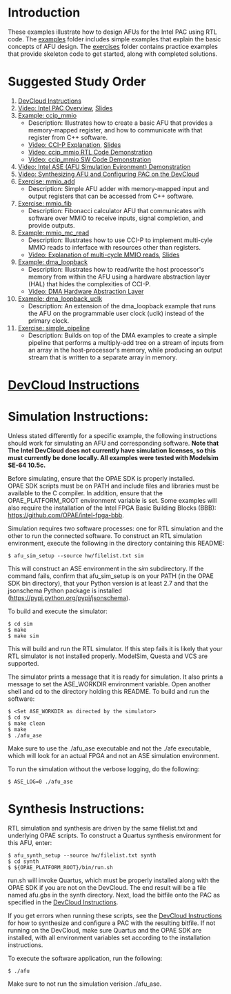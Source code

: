 # Introduction

These examples illustrate how to design AFUs for the Intel PAC using RTL code. The [examples](examples/) folder includes simple examples that explain the basic concepts of AFU design. The [exercises](exercises/) folder contains practice examples that provide skeleton code to get started, along with completed solutions.


# Suggested Study Order

1. [DevCloud Instructions](https://github.com/ARC-Lab-UF/intel-training-modules#devcloud-instructions)
1. [Video: Intel PAC Overview](https://youtu.be/HatHuLtZ5-0), [Slides](../intel_pac_overview.pptx)   
1. [Example: ccip_mmio](examples/ccip_mmio)
    - Description: Illustrates how to create a basic AFU that provides a memory-mapped register, and how to communicate with that register from C++ software.
    - [Video: CCI-P Explanation](https://www.youtube.com/watch?v=e03xuTsQ4fQ), [Slides](examples/ccip_mmio/intel_pac_rtl_ccip.pptx)
    - [Video: ccip_mmio RTL Code Demonstration](https://www.youtube.com/watch?v=3WXo1qzYTvs)
    - [Video: ccip_mmio SW Code Demonstration](https://www.youtube.com/watch?v=Qed4ooAeepw)
1. [Video: Intel ASE (AFU Simulation Evironment) Demonstration](https://youtu.be/HI2gSz_MXjc)
1. [Video: Synthesizing AFU and Configuring PAC on the DevCloud](https://youtu.be/QPjkVo3gSb0)
1. [Exercise: mmio_add](exercises/mmio_add)    
    - Description: Simple AFU adder with memory-mapped input and output registers that can be accessed from C++ software.
1. [Exercise: mmio_fib](exercises/mmio_fib)
    - Description: Fibonacci calculator AFU that communicates with software over MMIO to receive inputs, signal completion, and provide outputs.    
1. [Example: mmio_mc_read](examples/mmio_mc_read)
    - Description: Illustrates how to use CCI-P to implement multi-cyle MMIO reads to inferface with resources other than registers.
    - [Video: Explanation of multi-cycle MMIO reads](https://youtu.be/Xj1Clq4ac8E), [Slides](examples/mmio_mc_read/mmio_mc_read.pptx)
1. [Example: dma_loopback](examples/dma_loopback)
    - Description: Illustrates how to read/write the host processor's memory from within the AFU using a hardware abstraction layer (HAL) that hides the complexities of CCI-P.
    - [Video: DMA Hardware Abstraction Layer](https://youtu.be/q94xiWhug6c)
1. [Example: dma_loopback_uclk](examples/dma_loopback_uclk)
    - Description: An extension of the dma_loopback example that runs the AFU on the programmable user clock (uclk) instead of the primary clock.
1. [Exercise: simple_pipeline](exercises/simple_pipeline)
    - Description: Builds on top of the DMA examples to create a simple pipeline that performs a multiply-add tree on a stream of inputs from an array in the host-processor's memory, while producing an output stream that is written to a separate array in memory.

# [DevCloud Instructions](https://github.com/ARC-Lab-UF/intel-training-modules#devcloud-instructions)

# Simulation Instructions:

  Unless stated differently for a specific example, the following instructions should 
  work for simulating an AFU and corresponding software. **Note that The Intel DevCloud does not currently
  have simulation licenses, so this must currently be done locally. All examples
  were tested with Modelsim SE-64 10.5c.**

  Before simulating, ensure that the OPAE SDK is properly installed.  
  OPAE SDK scripts must be on PATH and include files and libraries must be available
  to the C compiler.  In addition, ensure that the OPAE_PLATFORM_ROOT
  environment variable is set. Some examples will also require the installation
  of the Intel FPGA Basic Building Blocks (BBB): https://github.com/OPAE/intel-fpga-bbb. 

  Simulation requires two software processes: one for RTL simulation and
  the other to run the connected software.  To construct an RTL simulation
  environment, execute the following in the directory containing this
  README:

    $ afu_sim_setup --source hw/filelist.txt sim

  This will construct an ASE environment in the *sim* subdirectory.  If
  the command fails, confirm that afu_sim_setup is on your PATH (in the
  OPAE SDK bin directory), that your Python version is at least 2.7 and
  that the jsonschema Python package is installed
  (https://pypi.python.org/pypi/jsonschema).

  To build and execute the simulator:

    $ cd sim
    $ make
    $ make sim

  This will build and run the RTL simulator.  If this step fails it is
  likely that your RTL simulator is not installed properly.  ModelSim,
  Questa and VCS are supported.

  The simulator prints a message that it is ready for simulation.  It also
  prints a message to set the ASE_WORKDIR environment variable.  Open
  another shell and cd to the directory holding this README.  To build and
  run the software:

    $ <Set ASE_WORKDIR as directed by the simulator>
    $ cd sw
    $ make clean
    $ make
    $ ./afu_ase

  Make sure to use the ./afu_ase executable and not the ./afe executable, 
  which will look for an actual FPGA and not an ASE simulation environment.
  
  To run the simulation without the verbose logging, do the following:
  
    $ ASE_LOG=0 ./afu_ase
  

# Synthesis Instructions:

  RTL simulation and synthesis are driven by the same filelist.txt and
  underlying OPAE scripts.  To construct a Quartus synthesis environment
  for this AFU, enter:

    $ afu_synth_setup --source hw/filelist.txt synth
    $ cd synth
    $ ${OPAE_PLATFORM_ROOT}/bin/run.sh

  run.sh will invoke Quartus, which must be properly installed along with the OPAE SDK if you are not on the DevCloud.  The end
  result will be a file named afu.gbs in the synth directory. Next, load the bitfile onto the PAC as 
  specified in the [DevCloud Instructions](https://github.com/ARC-Lab-UF/intel-training-modules#devcloud-instructions).
  
  If you get errors when running these scripts, see the [DevCloud Instructions](https://github.com/ARC-Lab-UF/intel-training-modules#devcloud-instructions) for how to synthesize and configure a PAC with the resulting bitfile. If not running on the
  DevCloud, make sure Quartus and the OPAE SDK are installed, with all environment variables set according to the installation
  instructions.
 
  To execute the software application, run the following:
  
    $ ./afu
  
  Make sure to not run the simulation verision ./afu_ase.

